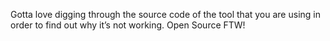 <!--
id: 974219184
link: http://kevinisom.info/post/974219184/gotta-love-digging-through-the-source-code-of-the
slug: gotta-love-digging-through-the-source-code-of-the
date: Thu Aug 19 2010 11:27:12 GMT+1200 (NZST)
raw: {"blog_name":"kevinisom","id":974219184,"post_url":"http://kevinisom.info/post/974219184/gotta-love-digging-through-the-source-code-of-the","slug":"gotta-love-digging-through-the-source-code-of-the","type":"text","date":"2010-08-18 23:27:12 GMT","timestamp":1282174032,"state":"published","format":"html","reblog_key":"wjuSx2J9","tags":[],"short_url":"http://tmblr.co/Zw68Yyw4MUm","highlighted":[],"feed_item":"http://twitter.com/kev_nz/statuses/21521204555","from_feed_id":"650289","note_count":0,"title":null,"body":"<p>Gotta love digging through the source code of the tool that you are using in order to find out why it&#8217;s not working. Open Source FTW!</p>"}
publish: 2010-08-019
tags: 
title: null
-->


Gotta love digging through the source code of the tool that you are
using in order to find out why it’s not working. Open Source FTW!


